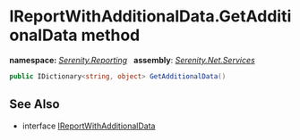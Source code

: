 # IReportWithAdditionalData.GetAdditionalData method
**namespace:** *[Serenity.Reporting](../../README.md#serenity.reporting-namespace)*   **assembly**: *[Serenity.Net.Services](../../README.md)*

```csharp
public IDictionary<string, object> GetAdditionalData()
```

## See Also

* interface [IReportWithAdditionalData](../IReportWithAdditionalData.md)